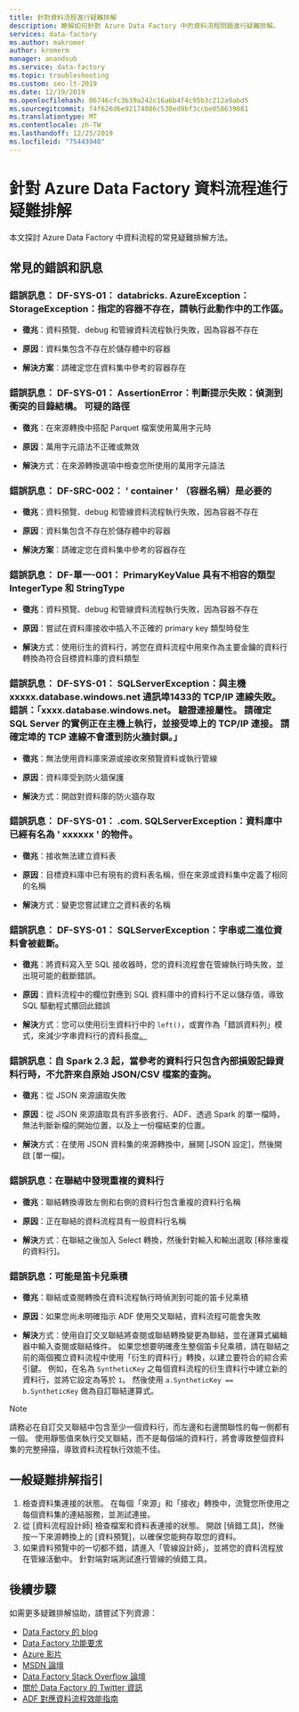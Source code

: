 ```yaml
---
title: 針對資料流程進行疑難排解
description: 瞭解如何針對 Azure Data Factory 中的資料流程問題進行疑難排解。
services: data-factory
ms.author: makromer
author: kromerm
manager: anandsub
ms.service: data-factory
ms.topic: troubleshooting
ms.custom: seo-lt-2019
ms.date: 12/19/2019
ms.openlocfilehash: 06746cfc3b39a242c16a6b4f4c95b3c212a9abd5
ms.sourcegitcommit: f4f626d6e92174086c530ed9bf3ccbe058639081
ms.translationtype: MT
ms.contentlocale: zh-TW
ms.lasthandoff: 12/25/2019
ms.locfileid: "75443940"
---
```

# <a name="troubleshoot-azure-data-factory-data-flows"></a>針對 Azure Data Factory 資料流程進行疑難排解

本文探討 Azure Data Factory 中資料流程的常見疑難排解方法。

## <a name="common-errors-and-messages"></a>常見的錯誤和訊息

### <a name="error-message-df-sys-01-shadeddatabricksorgapachehadoopfsazureazureexception-commicrosoftazurestoragestorageexception-the-specified-container-does-not-exist"></a>錯誤訊息： DF-SYS-01： databricks. AzureException： StorageException：指定的容器不存在，請執行此動作中的工作區。

- **徵兆**：資料預覽、debug 和管線資料流程執行失敗，因為容器不存在

- **原因**：資料集包含不存在於儲存體中的容器

- **解決方案**：請確定您在資料集中參考的容器存在

### <a name="error-message-df-sys-01-javalangassertionerror-assertion-failed-conflicting-directory-structures-detected-suspicious-paths"></a>錯誤訊息： DF-SYS-01： AssertionError：判斷提示失敗：偵測到衝突的目錄結構。 可疑的路徑

- **徵兆**：在來源轉換中搭配 Parquet 檔案使用萬用字元時

- **原因**：萬用字元語法不正確或無效

- **解決**方式：在來源轉換選項中檢查您所使用的萬用字元語法

### <a name="error-message-df-src-002-container-container-name-is-required"></a>錯誤訊息： DF-SRC-002： ' container ' （容器名稱）是必要的

- **徵兆**：資料預覽、debug 和管線資料流程執行失敗，因為容器不存在

- **原因**：資料集包含不存在於儲存體中的容器

- **解決方案**：請確定您在資料集中參考的容器存在

### <a name="error-message-df-uni-001-primarykeyvalue-has-incompatible-types-integertype-and-stringtype"></a>錯誤訊息： DF-單一-001： PrimaryKeyValue 具有不相容的類型 IntegerType 和 StringType

- **徵兆**：資料預覽、debug 和管線資料流程執行失敗，因為容器不存在

- **原因**：嘗試在資料庫接收中插入不正確的 primary key 類型時發生

- **解決**方式：使用衍生的資料行，將您在資料流程中用來作為主要金鑰的資料行轉換為符合目標資料庫的資料類型

### <a name="error-message-df-sys-01-commicrosoftsqlserverjdbcsqlserverexception-the-tcpip-connection-to-the-host-xxxxxdatabasewindowsnet-port-1433-has-failed-error-xxxxdatabasewindowsnet-verify-the-connection-properties-make-sure-that-an-instance-of-sql-server-is-running-on-the-host-and-accepting-tcpip-connections-at-the-port-make-sure-that-tcp-connections-to-the-port-are-not-blocked-by-a-firewall"></a>錯誤訊息： DF-SYS-01： SQLServerException：與主機 xxxxx.database.windows.net 通訊埠1433的 TCP/IP 連線失敗。 錯誤：「xxxx.database.windows.net。 驗證連接屬性。 請確定 SQL Server 的實例正在主機上執行，並接受埠上的 TCP/IP 連接。 請確定埠的 TCP 連線不會遭到防火牆封鎖。」

- **徵兆**：無法使用資料庫來源或接收來預覽資料或執行管線

- **原因**：資料庫受到防火牆保護

- **解決**方式：開啟對資料庫的防火牆存取

### <a name="error-message-df-sys-01-commicrosoftsqlserverjdbcsqlserverexception-there-is-already-an-object-named-xxxxxx-in-the-database"></a>錯誤訊息： DF-SYS-01： .com. SQLServerException：資料庫中已經有名為 ' xxxxxx ' 的物件。

- **徵兆**：接收無法建立資料表

- **原因**：目標資料庫中已有現有的資料表名稱，但在來源或資料集中定義了相同的名稱

- **解決**方式：變更您嘗試建立之資料表的名稱

### <a name="error-message-df-sys-01-commicrosoftsqlserverjdbcsqlserverexception-string-or-binary-data-would-be-truncated"></a>錯誤訊息： DF-SYS-01： SQLServerException：字串或二進位資料會被截斷。 

- **徵兆**：將資料寫入至 SQL 接收器時，您的資料流程會在管線執行時失敗，並出現可能的截斷錯誤。

- **原因**：資料流程中的欄位對應到 SQL 資料庫中的資料行不足以儲存值，導致 SQL 驅動程式擲回此錯誤

- **解決**方式：您可以使用衍生資料行中的 ```left()```，或實作為「錯誤資料列」模式，來減少字串資料行的資料長度[。](how-to-data-flow-error-rows.md)

### <a name="error-message-since-spark-23-the-queries-from-raw-jsoncsv-files-are-disallowed-when-the-referenced-columns-only-include-the-internal-corrupt-record-column"></a>錯誤訊息：自 Spark 2.3 起，當參考的資料行只包含內部損毀記錄資料行時，不允許來自原始 JSON/CSV 檔案的查詢。 

- **徵兆**：從 JSON 來源讀取失敗

- **原因**：從 JSON 來源讀取具有許多嵌套行、ADF、透過 Spark 的單一檔時，無法判斷新檔的開始位置，以及上一份檔結束的位置。

- **解決**方式：在使用 JSON 資料集的來源轉換中，展開 [JSON 設定]，然後開啟 [單一檔]。

### <a name="error-message-duplicate-columns-found-in-join"></a>錯誤訊息：在聯結中發現重複的資料行

- **徵兆**：聯結轉換導致左側和右側的資料行包含重複的資料行名稱

- **原因**：正在聯結的資料流程具有一般資料行名稱

- **解決**方式：在聯結之後加入 Select 轉換，然後針對輸入和輸出選取 [移除重複的資料行]。

### <a name="error-message-possible-cartesian-product"></a>錯誤訊息：可能是笛卡兒乘積

- **徵兆**：聯結或查閱轉換在資料流程執行時偵測到可能的笛卡兒乘積

- **原因**：如果您尚未明確指示 ADF 使用交叉聯結，資料流程可能會失敗

- **解決**方式：使用自訂交叉聯結將查閱或聯結轉換變更為聯結，並在運算式編輯器中輸入查閱或聯結條件。 如果您想要明確產生整個笛卡兒乘積，請在聯結之前的兩個獨立資料流程中使用「衍生的資料行」轉換，以建立要符合的綜合索引鍵。 例如，在名為 ```SyntheticKey``` 之每個資料流程的衍生資料行中建立新的資料行，並將它設定為等於 ```1```。 然後使用 ```a.SyntheticKey == b.SyntheticKey``` 做為自訂聯結運算式。

> [!NOTE]
> 請務必在自訂交叉聯結中包含至少一個資料行，而左邊和右邊關聯性的每一側都有一個。 使用靜態值來執行交叉聯結，而不是每個端的資料行，將會導致整個資料集的完整掃描，導致資料流程執行效能不佳。

## <a name="general-troubleshooting-guidance"></a>一般疑難排解指引

1. 檢查資料集連接的狀態。 在每個「來源」和「接收」轉換中，流覽您所使用之每個資料集的連結服務，並測試連接。
2. 從 [資料流程設計師] 檢查檔案和資料表連接的狀態。 開啟 [偵錯工具]，然後按一下來源轉換上的 [資料預覽]，以確保您能夠存取您的資料。
3. 如果資料預覽中的一切都不錯，請進入「管線設計師」，並將您的資料流程放在管線活動中。 針對端對端測試進行管線的偵錯工具。

## <a name="next-steps"></a>後續步驟

如需更多疑難排解協助，請嘗試下列資源：

*  [Data Factory 的 blog](https://azure.microsoft.com/blog/tag/azure-data-factory/)
*  [Data Factory 功能要求](https://feedback.azure.com/forums/270578-data-factory)
*  [Azure 影片](https://azure.microsoft.com/resources/videos/index/?sort=newest&services=data-factory)
*  [MSDN 論壇](https://social.msdn.microsoft.com/Forums/home?sort=relevancedesc&brandIgnore=True&searchTerm=data+factory)
*  [Data Factory Stack Overflow 論壇](https://stackoverflow.com/questions/tagged/azure-data-factory)
*  [關於 Data Factory 的 Twitter 資訊](https://twitter.com/hashtag/DataFactory)
*  [ADF 對應資料流程效能指南](concepts-data-flow-performance.md)
